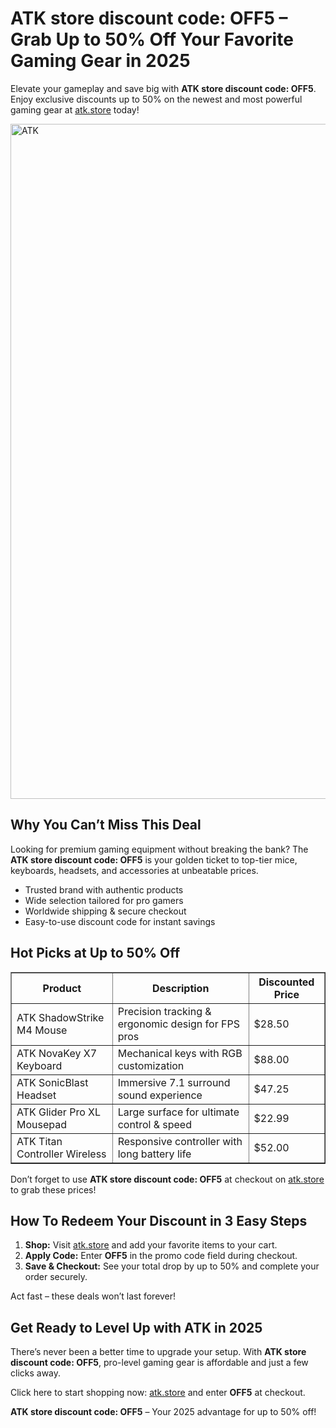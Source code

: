 <h1>ATK store discount code: OFF5 – Grab Up to 50% Off Your Favorite Gaming Gear in 2025</h1>
<p>Elevate your gameplay and save big with <strong>ATK store discount code: OFF5</strong>. Enjoy exclusive discounts up to 50% on the newest and most powerful gaming gear at <a href="https://www.atk.store/?ref=getdiscount" target="_blank">atk.store</a> today!</p>
</header>
<section>
<img src="https://images.mirror-media.xyz/publication-images/qi95RlQ9WkppzJsSMtjQZ.png?height=315&width=630" alt="ATK" width="1080">
  <h2>Why You Can’t Miss This Deal</h2>
<p>Looking for premium gaming equipment without breaking the bank? The <strong>ATK store discount code: OFF5</strong> is your golden ticket to top-tier mice, keyboards, headsets, and accessories at unbeatable prices.</p>
<ul>
<li>Trusted brand with authentic products</li>
<li>Wide selection tailored for pro gamers</li>
<li>Worldwide shipping & secure checkout</li>
<li>Easy-to-use discount code for instant savings</li>
</ul>
</section>
<section>
<h2>Hot Picks at Up to 50% Off</h2>
<table border="1" cellpadding="8" cellspacing="0" style="width:100%; border-collapse: collapse;">
<thead>
<tr><th>Product</th><th>Description</th><th>Discounted Price</th></tr>
</thead>
<tbody>
<tr>
<td>ATK ShadowStrike M4 Mouse</td>
<td>Precision tracking & ergonomic design for FPS pros</td>
<td>$28.50</td>
</tr>
<tr>
<td>ATK NovaKey X7 Keyboard</td>
<td>Mechanical keys with RGB customization</td>
<td>$88.00</td>
</tr>
<tr>
<td>ATK SonicBlast Headset</td>
<td>Immersive 7.1 surround sound experience</td>
<td>$47.25</td>
</tr>
<tr>
<td>ATK Glider Pro XL Mousepad</td>
<td>Large surface for ultimate control & speed</td>
<td>$22.99</td>
</tr>
<tr>
<td>ATK Titan Controller Wireless</td>
<td>Responsive controller with long battery life</td>
<td>$52.00</td>
</tr>
</tbody>
</table>
<p>Don’t forget to use <strong>ATK store discount code: OFF5</strong> at checkout on <a href="https://www.atk.store/?ref=getdiscount" target="_blank">atk.store</a> to grab these prices!</p>
</section>
<section>
<h2>How To Redeem Your Discount in 3 Easy Steps</h2>
<ol>
<li><strong>Shop:</strong> Visit <a href="https://www.atk.store/?ref=getdiscount" target="_blank">atk.store</a> and add your favorite items to your cart.</li>
<li><strong>Apply Code:</strong> Enter <strong>OFF5</strong> in the promo code field during checkout.</li>
<li><strong>Save & Checkout:</strong> See your total drop by up to 50% and complete your order securely.</li>
</ol>
<p>Act fast – these deals won’t last forever!</p>
</section>
<footer>
<h2>Get Ready to Level Up with ATK in 2025</h2>
<p>There’s never been a better time to upgrade your setup. With <strong>ATK store discount code: OFF5</strong>, pro-level gaming gear is affordable and just a few clicks away.</p>
<p>Click here to start shopping now: <a href="https://www.atk.store/?ref=getdiscount" target="_blank">atk.store</a> and enter <strong>OFF5</strong> at checkout.</p>
<p><strong>ATK store discount code: OFF5</strong> – Your 2025 advantage for up to 50% off!</p>
</footer>
</body>
</html>
